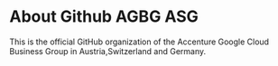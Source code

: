 # About Github AGBG ASG

This is the official GitHub organization of the Accenture Google Cloud Business Group in Austria,Switzerland and Germany. 
